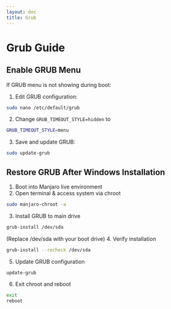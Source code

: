 ```yaml
---
layout: doc
title: Grub
---
```

# Grub Guide
## Enable GRUB Menu
If GRUB menu is not showing during boot:

1. Edit GRUB configuration:
```sh
sudo nano /etc/default/grub
```
2. Change `GRUB_TIMEOUT_STYLE=hidden` to 
```sh
GRUB_TIMEOUT_STYLE=menu
```
3. Save and update GRUB:
```sh
sudo update-grub
```

## Restore GRUB After Windows Installation
1. Boot into Manjaro live environment
2. Open terminal & access system via chroot
```sh
sudo manjaro-chroot -a
```
3. Install GRUB to main drive
```sh
grub-install /dev/sda
```
(Replace /dev/sda with your boot drive)
4. Verify installation
```sh
grub-install --recheck /dev/sda
```
5. Update GRUB configuration
```sh
update-grub
```
6. Exit chroot and reboot
```sh
exit
reboot
```
  

